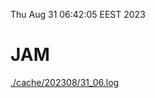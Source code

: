 Thu Aug 31 06:42:05 EEST 2023
# JAM
<a href='./cache/202308/31_06.log'>./cache/202308/31_06.log</a>
